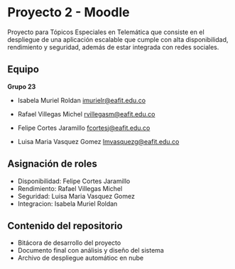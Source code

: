 # Proyecto 2 - Moodle

Proyecto para Tópicos Especiales en Telemática que consiste en el despliegue de una aplicación escalable que cumple con alta disponibilidad, rendimiento y seguridad, además de estar integrada con redes sociales.

## Equipo

**Grupo 23**

-   Isabela Muriel Roldan [imurielr@eafit.edu.co](mailto:imurielr@eafit.edu.co)
    
-   Rafael Villegas Michel [rvillegasm@eafit.edu.co](mailto:rvillegasm@eafit.edu.co)
    
-   Felipe Cortes Jaramillo [fcortesj@eafit.edu.co](mailto:fcortesj@eafit.edu.co)
    
-   Luisa Maria Vasquez Gomez [lmvasquezg@eafit.edu.co](mailto:lmvasquezg@eafit.edu.co)
    

## Asignación de roles 
-   Disponibilidad: Felipe Cortes Jaramillo
-   Rendimiento: Rafael Villegas Michel
-   Seguridad: Luisa Maria Vasquez Gomez
-   Integracion: Isabela Muriel Roldan

## Contenido del repositorio
- Bitácora de desarrollo del proyecto
- Documento final con análisis y diseño del sistema
- Archivo de despliegue automátioc en nube


